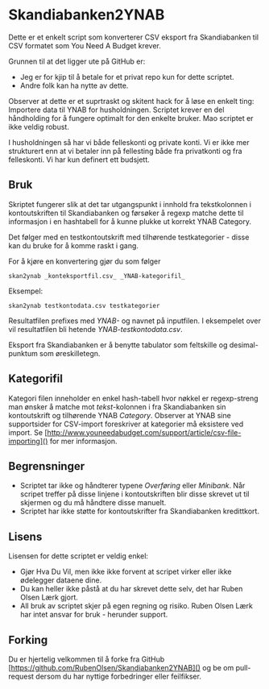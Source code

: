 Skandiabanken2YNAB
==================

Dette er et enkelt script som konverterer CSV eksport fra Skandiabanken til CSV formatet som You Need A Budget krever.

Grunnen til at det ligger ute på GitHub er:

* Jeg er for kjip til å betale for et privat repo kun for dette scriptet.
* Andre folk kan ha nytte av dette.

Observer at dette er et suprtraskt og skitent hack for å løse en enkelt ting: Importere data til YNAB for husholdningen. Scriptet krever en del håndholding for å fungere optimalt for den enkelte bruker. Mao scriptet er ikke veldig robust.

I husholdningen så har vi både felleskonti og private konti. Vi er ikke mer strukturert enn at vi betaler inn på fellesting både fra privatkonti og fra felleskonti. Vi har kun definert ett budsjett.

## Bruk
Skriptet fungerer slik at det tar utgangspunkt i innhold fra tekstkolonnen i kontoutskriften til Skandiabanken og førsøker å regexp matche dette til informasjon i en hashtabell for å kunne plukke ut korrekt YNAB Category.

Det følger med en testkontoutskrift med tilhørende testkategorier - disse kan du bruke for å komme raskt i gang.

For å kjøre en konvertering gjør du som følger

`skan2ynab _konteksportfil.csv_ _YNAB-kategorifil_`

Eksempel:

`skan2ynab testkontodata.csv testkategorier`

Resultatfilen prefixes med _YNAB-_ og navnet på inputfilen. I eksempelet over vil resultatfilen bli hetende _YNAB-testkontodata.csv_.

Eksport fra Skandiabanken er å benytte tabulator som feltskille og desimal-punktum som øreskilletegn.

## Kategorifil
Kategori filen inneholder en enkel hash-tabell hvor nøkkel er regexp-streng man ønsker å matche mot _tekst_-kolonnen i fra Skandiabanken sin kontoutskrift og tilhørende YNAB _Category_. Observer at YNAB sine supportsider for CSV-import foreskriver at kategorier må eksistere ved import. Se [http://www.youneedabudget.com/support/article/csv-file-importing]() for mer informasjon.

## Begrensninger
* Scriptet tar ikke og håndterer typene _Overføring_ eller _Minibank_. Når scripet treffer på disse linjene i kontoutskriften blir disse skrevet ut til skjermen og du må håndtere disse manuelt.
* Scriptet har ikke støtte for kontoutskrifter fra Skandiabanken kredittkort.

## Lisens
Lisensen for dette scriptet er veldig enkel: 

* Gjør Hva Du Vil, men ikke ikke forvent at scripet virker eller ikke ødelegger dataene dine. 
* Du kan heller ikke påstå at du har skrevet dette selv, det har Ruben Olsen Lærk gjort.
* All bruk av scriptet skjer på egen regning og risiko. Ruben Olsen Lærk har intet ansvar for bruk - herunder support.

## Forking
Du er hjertelig velkommen til å forke fra GitHub [https://github.com/RubenOlsen/Skandiabanken2YNAB]() og be om pull-request dersom du har nyttige forbedringer eller feilfikser.

